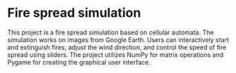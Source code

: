 # Fire spread simulation
This project is a fire spread simulation based on cellular automata. The simulation works on images from Google Earth. Users can interactively start and extinguish fires, adjust the wind direction, and control the speed of fire spread using sliders. The project utilizes NumPy for matrix operations and Pygame for creating the graphical user interface.
